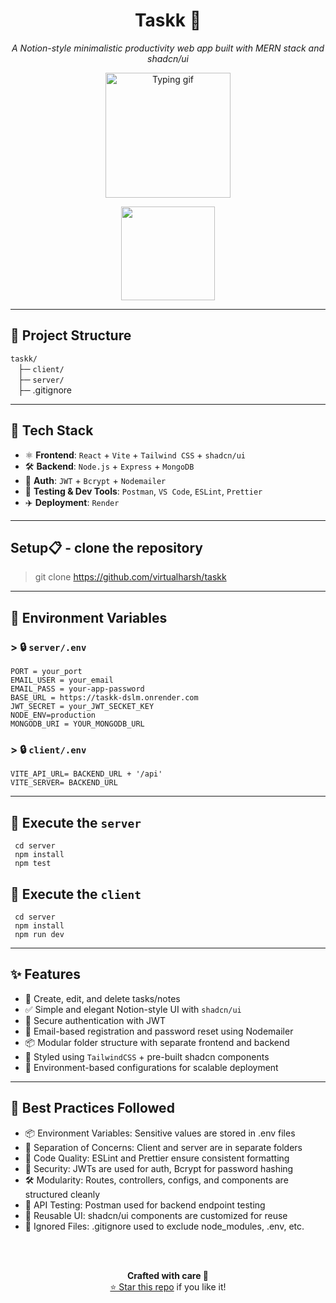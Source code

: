 <h1 align="center">Taskk 📝 </h1>
<p align="center">
  <i>A Notion-style minimalistic productivity web app built with MERN stack and shadcn/ui</i>
</p>

<p align="center">
    <img src="https://media4.giphy.com/media/v1.Y2lkPTc5MGI3NjExbGVvbngyOXAwMHQwZ2dmbDczcGZxb3d0Z3MwcDI4bTdsMTBtbzluYyZlcD12MV9pbnRlcm5hbF9naWZfYnlfaWQmY3Q9Zw/mCRJDo24UvJMA/giphy.gif" width="200" alt="Typing gif" />

</p>

<p align="center">
  <a href="https://taskk-1-16pw.onrender.com/" target="_blank">
    <img src="https://img.shields.io/badge/Try_Taskk_Live-%F0%9F%9A%80-blueviolet?style=for-the-badge&logo=chrome&logoColor=white" width="150" />
  </a>
</p>

---

## 🧩 Project Structure
`taskk/` <br>
&nbsp;&nbsp;&nbsp;├─ `client/` <br>
&nbsp;&nbsp;&nbsp;├─ `server/` <br>
&nbsp;&nbsp;&nbsp;├─ .gitignore <br>

---

## 🚀 Tech Stack

- ⚛️ **Frontend**: `React` + `Vite` + `Tailwind CSS` + `shadcn/ui`
- 🛠️ **Backend**: `Node.js` + `Express` + `MongoDB`
- 🔐 **Auth**: `JWT` + `Bcrypt` + `Nodemailer`
- 🧪 **Testing & Dev Tools**: `Postman`, `VS Code`, `ESLint`, `Prettier`
- ✈️ **Deployment**: `Render`

---

## Setup📋 - clone the repository
> git clone https://github.com/virtualharsh/taskk

<hr>

## 📁 Environment Variables

### > 🔒 `server/.env` 

```env
PORT = your_port
EMAIL_USER = your_email
EMAIL_PASS = your-app-password
BASE_URL = https://taskk-dslm.onrender.com
JWT_SECRET = your_JWT_SECKET_KEY
NODE_ENV=production
MONGODB_URI = YOUR_MONGODB_URL
```

### > 🔒 `client/.env`

```env
VITE_API_URL= BACKEND_URL + '/api'
VITE_SERVER= BACKEND_URL
```

<hr>

## 🚗 Execute the `server`
```
 cd server
 npm install 
 npm test
```

## 🚗 Execute the `client`
```
 cd server
 npm install 
 npm run dev
```

---

## ✨ Features

- 📝 Create, edit, and delete tasks/notes
- ✅ Simple and elegant Notion-style UI with `shadcn/ui`
- 🔐 Secure authentication with JWT
- 📩 Email-based registration and password reset using Nodemailer
- 📦 Modular folder structure with separate frontend and backend
- 🌈 Styled using `TailwindCSS` + pre-built shadcn components
- 📁 Environment-based configurations for scalable deployment

---

## 🔧 Best Practices Followed

- 📦 Environment Variables: Sensitive values are stored in .env files
- 🧠 Separation of Concerns: Client and server are in separate folders
- 🧼 Code Quality: ESLint and Prettier ensure consistent formatting
- 🔐 Security: JWTs are used for auth, Bcrypt for password hashing
- 🛠 Modularity: Routes, controllers, configs, and components are structured cleanly
- 🧪 API Testing: Postman used for backend endpoint testing
- 🔄 Reusable UI: shadcn/ui components are customized for reuse
- 🚫 Ignored Files: .gitignore used to exclude node_modules, .env, etc.

<br><br>
<p align="center"> <b>Crafted with care 💝</b><br> 
<a href="https://github.com/virtualharsh/taskk">⭐ Star this repo</a> if you like it! </p>